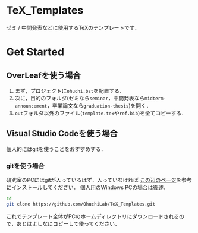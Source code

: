 # TeX_Templates
ゼミ / 中間発表などに使用するTeXのテンプレートです．

# Get Started
## OverLeafを使う場合
1. まず，プロジェクトに`ohuchi.bst`を配置する．
2. 次に，目的のフォルダ(ゼミなら`seminar`，中間発表なら`midterm-announcement`，卒業論文なら`graduation-thesis`)を開く．
3. `out`フォルダ以外のファイル(`template.tex`や`ref.bib`)を全てコピーする．

## Visual Studio Codeを使う場合
個人的にはgitを使うことをおすすめする．
### gitを使う場合
研究室のPCにはgitが入っているはず．入っていなければ
[この辺のページ](https://qiita.com/taxinumber1729/items/8a5cf74c8a672596b4dd)を参考にインストールしてください．
個人用のWindows PCの場合は後述．

```bash
cd
git clone https://github.com/OhuchiLab/TeX_Templates.git
```

これでテンプレート全体がPCのホームディレクトリにダウンロードされるので，あとはよしなにコピーして使ってください．
